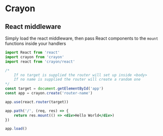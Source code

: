 # Crayon
## React middleware

Simply load the react middleware, then pass React components to the `mount` functions inside your handlers

```jsx
import React from 'react'
import crayon from 'crayon'
import react from 'crayon/react'

/*
    If no target is supplied the router will set up inside <body>
    If no name is supplied the router will create a random one
*/
const target = document.getElementById('app')
const app = crayon.create('router-name') 

app.use(react.router(target))

app.path('/', (req, res) => {
    return res.mount(() => <div>Hello World</div>)
})

app.load()
```